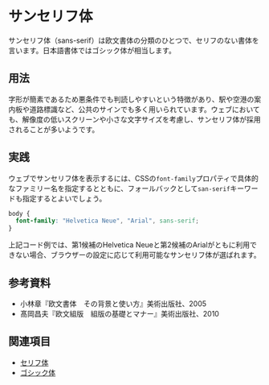 # サンセリフ体

サンセリフ体（sans-serif）は欧文書体の分類のひとつで、セリフのない書体を言います。日本語書体ではゴシック体が相当します。

## 用法

字形が簡素であるため悪条件でも判読しやすいという特徴があり、駅や空港の案内板や道路標識など、公共のサインでも多く用いられています。ウェブにおいても、解像度の低いスクリーンや小さな文字サイズを考慮し、サンセリフ体が採用されることが多いようです。

## 実践

ウェブでサンセリフ体を表示するには、CSSの`font-family`プロパティで具体的なファミリー名を指定するとともに、フォールバックとして`san-serif`キーワードも指定するとよいでしょう。

```css
body {
  font-family: "Helvetica Neue", "Arial", sans-serif;
}
```

上記コード例では、第1候補のHelvetica Neueと第2候補のArialがともに利用できない場合、ブラウザーの設定に応じて利用可能なサンセリフ体が選ばれます。

## 参考資料

- 小林章『欧文書体　その背景と使い方』美術出版社、2005
- 髙岡昌夫『欧文組版　組版の基礎とマナー』美術出版社、2010

## 関連項目

- [セリフ体](./serif.md)
- [ゴシック体](./gothic.md)
